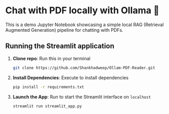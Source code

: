 # Chat with PDF locally with Ollama 🚀

This is a demo Jupyter Notebook showcasing a simple local RAG (Retrieval Augmented Generation) pipeline for chatting with PDFs.

## Running the Streamlit application

1. **Clone repo**: Run this in your terminal 

      ```bash
      git clone https://github.com/Shankhadweep/Ollam-PDF-Reader.git
      ```

2. **Install Dependencies**: Execute to install dependencies
  
      ```bash
      pip install -r requirements.txt
      ```

3. **Launch the App**: Run to start the Streamlit interface on `localhost`

      ```bash
      streamlit run streamlit_app.py
      ``` 
